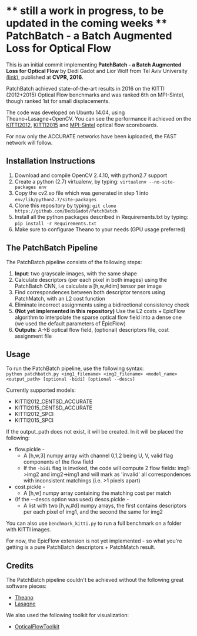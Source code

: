 ** still a work in progress, to be updated in the coming weeks **  
PatchBatch - a Batch Augmented Loss for Optical Flow
====================================================
This is an initial commit implementing **PatchBatch - a Batch Augmented Loss for Optical Flow** by Dedi Gadot and Lior Wolf from Tel Aviv University [(link)](http://www.cv-foundation.org/openaccess/content_cvpr_2016/html/Gadot_PatchBatch_A_Batch_CVPR_2016_paper.html), published at **CVPR, 2016**.  

PatchBatch achieved state-of-the-art results in 2016 on the KITTI (2012+2015) Optical Flow benchmarks and was ranked 6th on
MPI-Sintel, though ranked 1st for small displacements.

The code was developed on Ubuntu 14.04, using Theano+Lasagne+OpenCV. You can see the performance it achieved on the [KITTI2012](http://www.cvlibs.net/datasets/kitti/eval_stereo_flow.php?benchmark=flow), [KITTI2015](http://www.cvlibs.net/datasets/kitti/eval_scene_flow.php?benchmark=flow) and [MPI-Sintel](http://sintel.is.tue.mpg.de/) optical flow scoreboards.  

For now only the ACCURATE networks have been iuploaded, the FAST network will follow.

Installation Instructions
-------------------------
1. Download and compile OpenCV 2.4.10, with python2.7 support
2. Create a python (2.7) virtualenv, by typing: `virtualenv --no-site-packages env`
3. Copy the cv2.so file which was generated in step 1 into `env/lib/python2.7/site-packages`
4. Clone this repository by typing: `git clone https://github.com/DediGadot/PatchBatch`
5. Install all the python packages described in Requirements.txt by typing: `pip install -r Requirements.txt`
6. Make sure to configurae Theano to your needs (GPU usage preferred)

The PatchBatch Pipeline
-----------------------
The PatchBatch pipeline consists of the following steps:

1. **Input**: two grayscale images, with the same shape  
2. Calculate descriptors (per each pixel in both images) using the PatchBatch CNN, i.e calculate a [h,w,#dim] tensor per
   image  
3. Find correspondences between both descriptor tensors using PatchMatch, with an L2 cost function  
4. Eliminate incorrect assignments using a bidirectional consistency check  
5. **(Not yet implemented in this repository)** Use the L2 costs + EpicFlow algorithm to interpolate the sparse optical
   flow field into a dense one (we used the default parameters of EpicFlow)
6. **Outputs**: A->B optical flow field, (optional) descriptors file, cost assignment file

Usage
-----
To run the PatchBatch pipeline, use the following syntax:  
`python patchbatch.py <img1_filename> <img2_filename> <model_name> <output_path> [optional -bidi] [optional --descs]`  

Currently supported models:
* KITTI2012_CENTSD_ACCURATE
* KITTI2015_CENTSD_ACCURATE
* KITTI2012_SPCI
* KITTI2015_SPCI

If the output_path does not exist, it will be created. In it will be placed the following:  
* flow.pickle - 
  * A [h,w,3] numpy array with channel 0,1,2 being U, V, valid flag components of the flow field 
  * If the `-bidi` flag is invoked, the code will compute 2 flow fields: img1->img2 and img2->img1 and will mark as 'invalid' all correspondences with inconsistent matchings (i.e. >1 pixels apart)
* cost.pickle - 
  * A [h,w] numpy array containing the matching cost per match
* (If the --descs option was used) descs.pickle - 
  * A list with two [h,w,#d] numpy arrays, the first contains descriptors per each pixel of img1, and the second the same for img2

You can also use `benchmark_kitti.py` to run a full benchmark on a folder with KITTI images.

For now, the EpicFlow extension is not yet implemented - so what you're getting is a pure PatchBatch descriptors + PatchMatch result.

Credits
-------
The PatchBatch pipeline couldn't be achieved without the following great software pieces:
* [Theano](https://github.com/Theano/Theano)  
* [Lasagne](https://github.com/Lasagne/Lasagne)  

We also used the following toolkit for visualization:
* [OpticalFlowToolkit](https://github.com/liruoteng/OpticalFlowToolkit)
